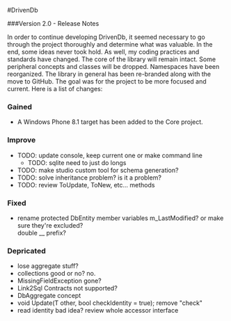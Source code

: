 #DrivenDb

###Version 2.0 - Release Notes

In order to continue developing DrivenDb, it seemed necessary to go through the project thoroughly and determine what was valuable.  In the end, some ideas never took hold.  As well, my coding practices and standards have changed.  The core of the library will remain intact.  Some peripheral concepts and classes will be dropped.  Namespaces have been reorganized.  The library in general has been re-branded along with the move to GitHub.  The goal was for the project to be more focused and current. Here is a list of changes:


### Gained

* A Windows Phone 8.1 target has been added to the Core project.

### Improve

* TODO: update console, keep current one or make command line
  * TODO: sqlite need to just do longs
* TODO: make studio custom tool for schema generation?
* TODO: solve inheritance problem?  is it a problem?
* TODO: review ToUpdate, ToNew, etc... methods 

### Fixed

* rename protected DbEntity member variables m_LastModified? or make sure they're excluded?  
	double __ prefix?

### Depricated

* lose aggregate stuff?
* collections good or no? no.
* MissingFieldException gone?
* Link2Sql Contracts not supported?
* DbAggregate concept
* void Update(T other, bool checkIdentity = true); remove "check"
* read identity bad idea? review whole accessor interface

